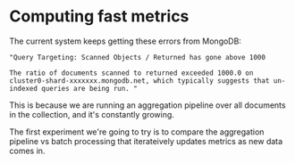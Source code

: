 # Computing fast metrics

The current system keeps getting these errors from MongoDB:

```
"Query Targeting: Scanned Objects / Returned has gone above 1000
 
The ratio of documents scanned to returned exceeded 1000.0 on  cluster0-shard-xxxxxxx.mongodb.net, which typically suggests that un-indexed queries are being run. "
```

This is because we are running an aggregation pipeline over all documents in the collection, and it's constantly growing. 

The first experiment we're going to try is to compare the aggregation pipeline vs batch processing that iterateively updates metrics as new data comes in.


